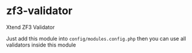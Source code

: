 # zf3-validator
Xtend ZF3 Validator

Just add this module into `config/modules.config.php` then you can use all validators inside this module

